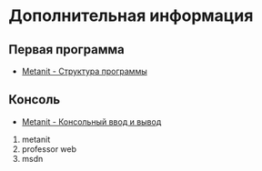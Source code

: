 # Дополнительная информация

## Первая программа

- [Metanit - Структура программы](https://metanit.com/sharp/tutorial/1.5.php)

## Консоль

- [Metanit - Консольный ввод и вывод](https://metanit.com/sharp/tutorial/2.15.php)






1. metanit
2. professor web
3. msdn